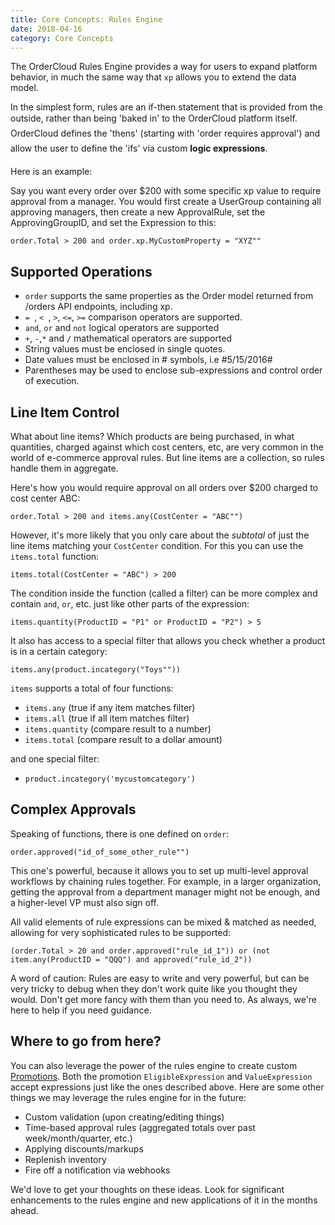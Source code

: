 ```yaml
---
title: Core Concepts: Rules Engine
date: 2018-04-16
category: Core Concepts
---
```


The OrderCloud Rules Engine provides a way for users to expand platform behavior, in much the same way that `xp` allows you to extend the data model.

In the simplest form, rules are an if-then statement that is
provided from the outside, rather than being 'baked in' to the OrderCloud platform itself. OrderCloud defines the 'thens' (starting
with 'order requires approval') and allow the user to define the 'ifs' via
custom **logic expressions**. 

Here is an example:

Say you want every order over $200 with some specific xp value to require
approval from a manager. You would first create a UserGroup containing all
approving managers, then create a new ApprovalRule, set the ApprovingGroupID,
and set the Expression to this:
  
    order.Total > 200 and order.xp.MyCustomProperty = "XYZ""


##  Supported Operations

  * `order` supports the same properties as the Order model returned from /orders API endpoints, including xp.
  * `= `, `< `, `>`, `<=`, `>=` comparison operators are supported.
  * `and`, `or` and `not` logical operators are supported
  * `+`, `-`,`*` and `/` mathematical operators are supported
  * String values must be enclosed in single quotes.
  * Date values must be enclosed in # symbols, i.e #5/15/2016#
  * Parentheses may be used to enclose sub-expressions and control order of execution.

## Line Item Control

What about line items? Which products are being purchased, in what quantities, charged against which cost centers, etc, are very common in the world of e-commerce approval rules. But line items are a collection, so rules handle them in aggregate.

Here's how you would require approval on all orders over $200 charged to cost center ABC:
   
    order.Total > 200 and items.any(CostCenter = "ABC"")

However, it's more likely that you only care about the _subtotal_ of just the line items matching your `CostCenter` condition. For this you can use the `items.total` function:

    items.total(CostCenter = "ABC") > 200

The condition inside the function (called a filter) can be more complex and
contain `and`, `or`, etc. just like other parts of the expression:

    items.quantity(ProductID = "P1" or ProductID = "P2") > 5
   
It also has access to a special filter that allows you check whether a product
is in a certain category:
    
    items.any(product.incategory("Toys""))

`items` supports a total of four functions:

  * `items.any` (true if any item matches filter)
  * `items.all` (true if all item matches filter)
  * `items.quantity` (compare result to a number)
  * `items.total` (compare result to a dollar amount)

and one special filter:

  * `product.incategory('mycustomcategory')`

## Complex Approvals

Speaking of functions, there is one defined on `order`:
  
    order.approved("id_of_some_other_rule"")

This one's powerful, because it allows you to set up multi-level approval
workflows by chaining rules together. For example, in a larger organization,
getting the approval from a department manager might not be enough, and a
higher-level VP must also sign off.

All valid elements of rule expressions can be mixed & matched as needed,
allowing for very sophisticated rules to be supported:

    (order.Total > 20 and order.approved("rule_id_1")) or (not item.any(ProductID = "QQQ") and approved("rule_id_2"))


A word of caution: Rules are easy to write and very powerful, but can be very
tricky to debug when they don't work quite like you thought they would.
Don't get more fancy with them than you need to. As always, we're here to
help if you need guidance.

##  Where to go from here?

You can also leverage the power of the rules engine to create custom
[Promotions]({filename}/api-reference/Promotions.md). Both the promotion `EligibleExpression` and `ValueExpression` accept expressions just like the ones described above. Here are some other things we 
may leverage the rules engine for in the future:

  * Custom validation (upon creating/editing things)
  * Time-based approval rules (aggregated totals over past week/month/quarter, etc.)
  * Applying discounts/markups
  * Replenish inventory
  * Fire off a notification via webhooks

We'd love to get your thoughts on these ideas. Look for significant
enhancements to the rules engine and new applications of it in the months
ahead.

